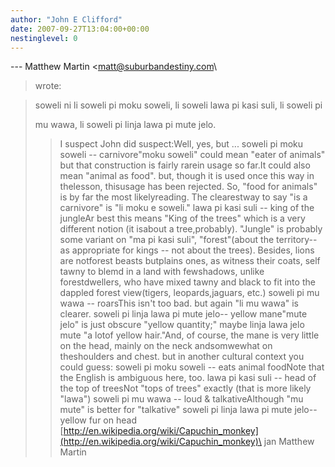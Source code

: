 ```yaml
---
author: "John E Clifford"
date: 2007-09-27T13:04:00+00:00
nestinglevel: 0
---
```

\---
 Matthew Martin <[matt@suburbandestiny.com](mailto://matt@suburbandestiny.com)\
> wrote:

> 
>soweli ni li soweli pi moku soweli, li soweli lawa pi kasi suli, li soweli pi
> 
> mu wawa, li soweli pi linja lawa pi mute jelo.
>> I suspect John did suspect:Well, yes, but ...
> soweli pi moku soweli --
 carnivore"moku soweli" could mean "eater of animals" but that construction is fairly rarein usage so far.It could also mean "animal as food". but, though it is used once this way in thelesson, thisusage has been rejected. So, "food for animals" is by far the most likelyreading. The clearestway to say "is a carnivore" is "li moku e soweli."
> lawa pi kasi suli --
 king of the jungleAr best this means "King of the trees" which is a very different notion (it isabout a tree,probably). "Jungle" is probably some variant on "ma pi kasi suli", "forest"(about the territory--
 as appropriate for kings --
 not about the trees). Besides, lions are notforest beasts butplains ones, as witness their coats, self tawny to blemd in a land with fewshadows, unlike forestdwellers, who have mixed tawny and black to fit into the dappled forest view(tigers, leopards,jaguars, etc.)
> soweli pi mu wawa --
 roarsThis isn't too bad. but again "li mu wawa" is clearer.
> soweli pi linja lawa pi mute jelo--
 yellow mane"mute jelo" is just obscure "yellow quantity;" maybe linja lawa jelo mute "a lotof yellow hair."And, of course, the mane is very little on the head, mainly on the neck andsomwewhat on theshoulders and chest.
> but in another cultural context you could guess:
>> soweli pi moku soweli --
 eats animal foodNote that the English is ambiguous here, too.
> lawa pi kasi suli --
 head of the top of treesNot "tops of trees" exactly (that is more likely "lawa")
> soweli pi mu wawa --
 loud & talkativeAlthough "mu mute" is better for "talkative"
> soweli pi linja lawa pi mute jelo--
 yellow fur on head
>> [http://en.wikipedia.org/wiki/Capuchin_monkey](http://en.wikipedia.org/wiki/Capuchin_monkey)\
>> jan Matthew Martin
>